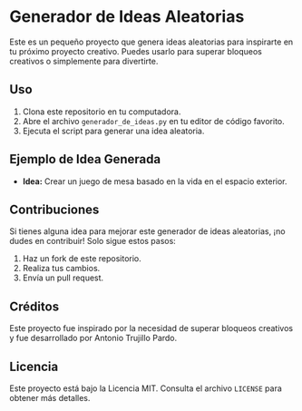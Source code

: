# Generador de Ideas Aleatorias

Este es un pequeño proyecto que genera ideas aleatorias para inspirarte en tu próximo proyecto creativo. Puedes usarlo para superar bloqueos creativos o simplemente para divertirte.

## Uso

1. Clona este repositorio en tu computadora.
2. Abre el archivo `generador_de_ideas.py` en tu editor de código favorito.
3. Ejecuta el script para generar una idea aleatoria.

## Ejemplo de Idea Generada

- **Idea:** Crear un juego de mesa basado en la vida en el espacio exterior.

## Contribuciones

Si tienes alguna idea para mejorar este generador de ideas aleatorias, ¡no dudes en contribuir! Solo sigue estos pasos:

1. Haz un fork de este repositorio.
2. Realiza tus cambios.
3. Envía un pull request.

## Créditos

Este proyecto fue inspirado por la necesidad de superar bloqueos creativos y fue desarrollado por Antonio Trujillo Pardo.

## Licencia

Este proyecto está bajo la Licencia MIT. Consulta el archivo `LICENSE` para obtener más detalles.
